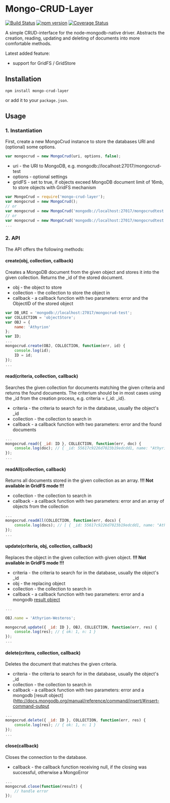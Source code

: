 # Mongo-CRUD-Layer 
[![Build Status](https://travis-ci.org/Athyrion/mongo-crud-layer.svg?branch=master)](https://travis-ci.org/Athyrion/mongo-crud-layer) 
[![npm version](https://badge.fury.io/js/mongo-crud-layer.svg)](http://badge.fury.io/js/mongo-crud-layer) 
[![Coverage Status](https://coveralls.io/repos/Athyrion/mongo-crud-layer/badge.svg?branch=master)](https://coveralls.io/r/Athyrion/mongo-crud-layer?branch=master)

A simple CRUD-interface for the node-mongodb-native driver.
Abstracts the creation, reading, updating and deleting of documents
into more comfortable methods.

Latest added feature: 
* support for GridFS / GridStore

## Installation

```shell
npm install mongo-crud-layer
```

or add it to your `package.json`.

## Usage

### 1. Instantiation

First, create a new MongoCrud instance to store the databases URI and (optional) some options.

```javascript
var mongocrud = new MongoCrud(uri, options, false);
```

* uri - the URI to MongoDB, e.g. mongodb://localhost:27017/mongocrud-test
* options - optional settings
* gridFS - set to true, if objects exceed MongoDB document limit of 16mb, to store objects with GridFS mechanism

```javascript
var MongoCrud = require('mongo-crud-layer');
var mongocrud = new MongoCrud(); 
// or 
var mongocrud = new MongoCrud('mongodb://localhost:27017/mongocrudtest');
// or
var mongocrud = new MongoCrud('mongodb://localhost:27017/mongocrudtest', {}, true);
...
```

### 2. API

The API offers the following methods:

#### create(obj, collection, callback)
Creates a MongoDB document from the given object and stores it into the given collection. Returns the _id of the stored document.
* obj - the object to store
* collection - the collection to store the object in
* callback - a callback function with two parameters: error and the ObjectID of the stored object

```javascript
var DB_URI = 'mongodb://localhost:27017/mongocrud-test';
var COLLECTION = 'objectStore';
var OBJ = {
    name: 'Athyrion'
};
var ID;
...
mongocrud.create(OBJ, COLLECTION, function(err, id) {
    console.log(id);
    ID = id;
});
...
```


#### read(criteria, collection, callback)
Searches the given collection for documents matching the given criteria and returns the found documents. The criterium should be in most cases using the _id from the creation process, e.g. criteria = {_id: _id}.

* criteria - the criteria to search for in the database, usually the object's _id
* collection - the collection to search in
* callback - a callback function with two parameters: error and the found documents

```javascript
...
mongocrud.read({ _id: ID }, COLLECTION, function(err, doc) {
    console.log(doc); // { _id: 55617c9226d7023b19edcdd1, name: "Athyrion" }
});
...
```


#### readAll(collection, callback)
Returns all documents stored in the given collection as an array.
**!!! Not available in GridFS mode !!!**

* collection - the collection to search in
* callback - a callback function with two parameters: error and an array of objects from the collection

```javascript
...
mongocrud.readAll(COLLECTION, function(err, docs) {
    console.log(docs); // [ { _id: 55617c9226d7023b19edcdd1, name: "Athyrion" }, ...]
});
...
```



#### update(criteria, obj, collection, callback)
Replaces the object in the given collection with given object.
**!!! Not available in GridFS mode !!!**

* criteria - the criteria to search for in the database, usually the object's _id
* obj - the replacing object
* collection - the collection to search in
* callback - a callback function with two parameters: error and a mongodb [result object](http://docs.mongodb.org/manual/reference/command/insert/#insert-command-output)

```javascript
...

OBJ.name = 'Athyrion-Westeros';

mongocrud.update({ _id: ID }, OBJ, COLLECTION, function(err, res) {
    console.log(res); // { ok: 1, n: 1 }
});
...
```

#### delete(critera, collection, callback)
Deletes the document that matches the given criteria.

* criteria - the criteria to search for in the database, usually the object's _id
* collection - the collection to search in
* callback - a callback function with two parameters: error and a mongodb [result object](http://docs.mongodb.org/manual/reference/command/insert/#insert-command-output

```javascript
...
mongocrud.delete({ _id: ID }, COLLECTION, function(err, res) {
    console.log(res); // { ok: 1, n: 1 }
});
...
```

#### close(callback)
Closes the connection to the database.

* callback - the callback function receiving null, if the closing was successful, otherwise a MongoError

```javascript
...
mongocrud.close(function(result) {
    // handle error
});

